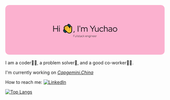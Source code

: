 ![Hello header](./github-header-image.png)

I am a coder🧑‍💻, a problem solver🙆, and a good co-worker👨‍💼.

I'm currently working on *[Capgemini.China](https://www.capgemini.com/cn-zh/)*

How to reach me: [![LinkedIn](https://img.shields.io/badge/linkedin-%230077B5.svg?style=for-the-badge&logo=linkedin&logoColor=white)](https://www.linkedin.com/in/xu-yuchao-9447a4208/)

[![Top Langs](https://github-readme-stats.vercel.app/api/top-langs/?username=Tokunaga-X&hide_progress=true)](https://github.com/anuraghazra/github-readme-stats)
